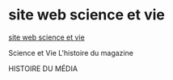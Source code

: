 # site web science et vie

[site web science et vie](https://yvan-allioux.github.io/html-science-et-vie/)
 
Science et Vie
L'histoire du magazine

HISTOIRE DU MÉDIA
